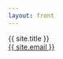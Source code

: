 ```yaml
---
layout: front
---
```

<div>
  <div class="front-title">{{ site.title }}</div>
  <div class="front-contact"><a href="mailto:{{ site.email }}">{{ site.email }}<a><div>
</div>
